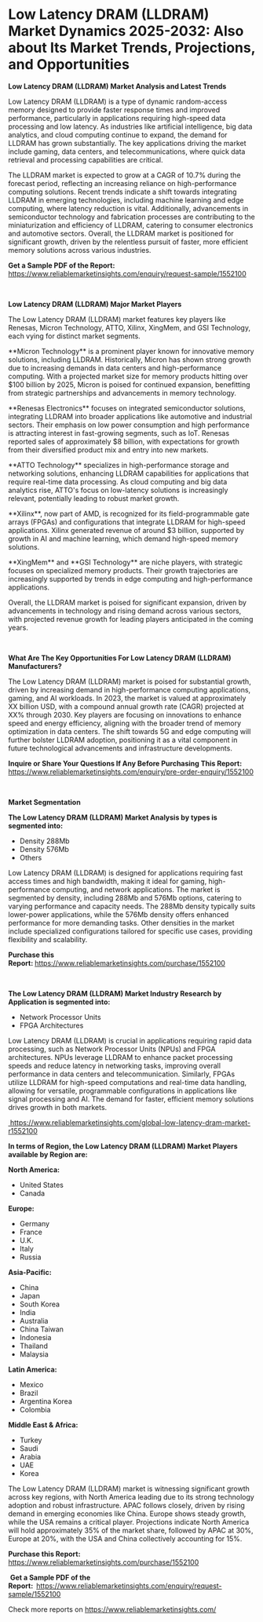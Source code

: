 <p><h1>Low Latency DRAM (LLDRAM) Market Dynamics 2025-2032: Also about Its Market Trends, Projections, and Opportunities</h1></p><p><strong>Low Latency DRAM (LLDRAM) Market Analysis and Latest Trends</strong></p>
<p><p>Low Latency DRAM (LLDRAM) is a type of dynamic random-access memory designed to provide faster response times and improved performance, particularly in applications requiring high-speed data processing and low latency. As industries like artificial intelligence, big data analytics, and cloud computing continue to expand, the demand for LLDRAM has grown substantially. The key applications driving the market include gaming, data centers, and telecommunications, where quick data retrieval and processing capabilities are critical.</p><p>The LLDRAM market is expected to grow at a CAGR of 10.7% during the forecast period, reflecting an increasing reliance on high-performance computing solutions. Recent trends indicate a shift towards integrating LLDRAM in emerging technologies, including machine learning and edge computing, where latency reduction is vital. Additionally, advancements in semiconductor technology and fabrication processes are contributing to the miniaturization and efficiency of LLDRAM, catering to consumer electronics and automotive sectors. Overall, the LLDRAM market is positioned for significant growth, driven by the relentless pursuit of faster, more efficient memory solutions across various industries.</p></p>
<p><strong>Get a Sample PDF of the Report:&nbsp;</strong> <a href="https://www.reliablemarketinsights.com/enquiry/request-sample/1552100?utm_campaign=1558&utm_medium=2&utm_source=Github&utm_content=ia&utm_term=12022025&utm_id=low-latency-dram-lldram">https://www.reliablemarketinsights.com/enquiry/request-sample/1552100</a></p>
<p>&nbsp;</p>
<p><strong>Low Latency DRAM (LLDRAM) Major Market Players</strong></p>
<p><p>The Low Latency DRAM (LLDRAM) market features key players like Renesas, Micron Technology, ATTO, Xilinx, XingMem, and GSI Technology, each vying for distinct market segments.</p><p>**Micron Technology** is a prominent player known for innovative memory solutions, including LLDRAM. Historically, Micron has shown strong growth due to increasing demands in data centers and high-performance computing. With a projected market size for memory products hitting over $100 billion by 2025, Micron is poised for continued expansion, benefitting from strategic partnerships and advancements in memory technology.</p><p>**Renesas Electronics** focuses on integrated semiconductor solutions, integrating LLDRAM into broader applications like automotive and industrial sectors. Their emphasis on low power consumption and high performance is attracting interest in fast-growing segments, such as IoT. Renesas reported sales of approximately $8 billion, with expectations for growth from their diversified product mix and entry into new markets.</p><p>**ATTO Technology** specializes in high-performance storage and networking solutions, enhancing LLDRAM capabilities for applications that require real-time data processing. As cloud computing and big data analytics rise, ATTO's focus on low-latency solutions is increasingly relevant, potentially leading to robust market growth.</p><p>**Xilinx**, now part of AMD, is recognized for its field-programmable gate arrays (FPGAs) and configurations that integrate LLDRAM for high-speed applications. Xilinx generated revenue of around $3 billion, supported by growth in AI and machine learning, which demand high-speed memory solutions.</p><p>**XingMem** and **GSI Technology** are niche players, with strategic focuses on specialized memory products. Their growth trajectories are increasingly supported by trends in edge computing and high-performance applications.</p><p>Overall, the LLDRAM market is poised for significant expansion, driven by advancements in technology and rising demand across various sectors, with projected revenue growth for leading players anticipated in the coming years.</p></p>
<p>&nbsp;</p>
<p><strong>What Are The Key Opportunities For Low Latency DRAM (LLDRAM) Manufacturers?</strong></p>
<p><p>The Low Latency DRAM (LLDRAM) market is poised for substantial growth, driven by increasing demand in high-performance computing applications, gaming, and AI workloads. In 2023, the market is valued at approximately XX billion USD, with a compound annual growth rate (CAGR) projected at XX% through 2030. Key players are focusing on innovations to enhance speed and energy efficiency, aligning with the broader trend of memory optimization in data centers. The shift towards 5G and edge computing will further bolster LLDRAM adoption, positioning it as a vital component in future technological advancements and infrastructure developments.</p></p>
<p><strong>Inquire or Share Your Questions If Any Before Purchasing This Report:</strong> <a href="https://www.reliablemarketinsights.com/enquiry/pre-order-enquiry/1552100?utm_campaign=1558&utm_medium=2&utm_source=Github&utm_content=ia&utm_term=12022025&utm_id=low-latency-dram-lldram">https://www.reliablemarketinsights.com/enquiry/pre-order-enquiry/1552100</a></p>
<p>&nbsp;</p>
<p><strong>Market Segmentation</strong></p>
<p><strong>The Low Latency DRAM (LLDRAM) Market Analysis by types is segmented into:</strong></p>
<p><ul><li>Density 288Mb</li><li>Density 576Mb</li><li>Others</li></ul></p>
<p><p>Low Latency DRAM (LLDRAM) is designed for applications requiring fast access times and high bandwidth, making it ideal for gaming, high-performance computing, and network applications. The market is segmented by density, including 288Mb and 576Mb options, catering to varying performance and capacity needs. The 288Mb density typically suits lower-power applications, while the 576Mb density offers enhanced performance for more demanding tasks. Other densities in the market include specialized configurations tailored for specific use cases, providing flexibility and scalability.</p></p>
<p><strong>Purchase this Report:&nbsp;</strong><a href="https://www.reliablemarketinsights.com/purchase/1552100?utm_campaign=1558&utm_medium=2&utm_source=Github&utm_content=ia&utm_term=12022025&utm_id=low-latency-dram-lldram">https://www.reliablemarketinsights.com/purchase/1552100</a></p>
<p>&nbsp;</p>
<p><strong>The Low Latency DRAM (LLDRAM) Market Industry Research by Application is segmented into:</strong></p>
<p><ul><li>Network Processor Units</li><li>FPGA Architectures</li></ul></p>
<p><p>Low Latency DRAM (LLDRAM) is crucial in applications requiring rapid data processing, such as Network Processor Units (NPUs) and FPGA architectures. NPUs leverage LLDRAM to enhance packet processing speeds and reduce latency in networking tasks, improving overall performance in data centers and telecommunication. Similarly, FPGAs utilize LLDRAM for high-speed computations and real-time data handling, allowing for versatile, programmable configurations in applications like signal processing and AI. The demand for faster, efficient memory solutions drives growth in both markets.</p></p>
<p><a href="https://www.reliablemarketinsights.com/global-low-latency-dram-market-r1552100?utm_campaign=1558&utm_medium=2&utm_source=Github&utm_content=ia&utm_term=12022025&utm_id=low-latency-dram-lldram">&nbsp;https://www.reliablemarketinsights.com/global-low-latency-dram-market-r1552100</a></p>
<p><strong>In terms of Region, the Low Latency DRAM (LLDRAM) Market Players available by Region are:</strong></p>
<p>
    <p> <strong> North America: </strong>
        <ul>
            <li>United States</li>
            <li>Canada</li>
        </ul>
        </p> 
    <p> <strong> Europe: </strong>
        <ul>
            <li>Germany</li>
            <li>France</li>
            <li>U.K.</li>
            <li>Italy</li>
            <li>Russia</li>
        </ul>
        </p> 
    <p> <strong> Asia-Pacific: </strong>
        <ul>
            <li>China</li>
            <li>Japan</li>
            <li>South Korea</li>
            <li>India</li>
            <li>Australia</li>
            <li>China Taiwan</li>
            <li>Indonesia</li>
            <li>Thailand</li>
            <li>Malaysia</li>
        </ul>
        </p> 
    <p> <strong> Latin America: </strong>
        <ul>
            <li>Mexico</li>
            <li>Brazil</li>
            <li>Argentina Korea</li>
            <li>Colombia</li>
        </ul>
        </p> 
    <p> <strong> Middle East & Africa: </strong>
        <ul>
            <li>Turkey</li>
            <li>Saudi</li>
            <li>Arabia</li>
            <li>UAE</li>
            <li>Korea</li>
        </ul>
    </p>
    </p>
<p><p>The Low Latency DRAM (LLDRAM) market is witnessing significant growth across key regions, with North America leading due to its strong technology adoption and robust infrastructure. APAC follows closely, driven by rising demand in emerging economies like China. Europe shows steady growth, while the USA remains a critical player. Projections indicate North America will hold approximately 35% of the market share, followed by APAC at 30%, Europe at 20%, with the USA and China collectively accounting for 15%.</p></p>
<p><strong>Purchase this Report: </strong><a href="https://www.reliablemarketinsights.com/purchase/1552100?utm_campaign=1558&utm_medium=2&utm_source=Github&utm_content=ia&utm_term=12022025&utm_id=low-latency-dram-lldram">https://www.reliablemarketinsights.com/purchase/1552100</a></p>
<p>&nbsp;<strong>Get a Sample PDF of the Report:&nbsp;&nbsp;</strong><a href="https://www.reliablemarketinsights.com/enquiry/request-sample/1552100?utm_campaign=1558&utm_medium=2&utm_source=Github&utm_content=ia&utm_term=12022025&utm_id=low-latency-dram-lldram">https://www.reliablemarketinsights.com/enquiry/request-sample/1552100</a></p>
<p><strong></strong></p>
<p>Check more reports on <a href="https://www.reliablemarketinsights.com/?utm_campaign=1558&utm_medium=2&utm_source=Github&utm_content=ia&utm_term=12022025&utm_id=low-latency-dram-lldram">https://www.reliablemarketinsights.com/</a></p>